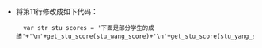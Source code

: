 - 将第11行修改成如下代码：

        var str_stu_scores = '下面是部分学生的成绩'+'\n'+get_stu_score(stu_wang_score)+'\n'+get_stu_score(stu_yang_score);